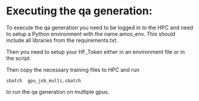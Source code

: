 # Executing the qa generation:

To execute the qa generation you need to be logged in to the HPC and need to setup a Python environment with the name amos_env. This should include all libraries from the requirements.txt.

Then you need to setup your HF_Token either in an environment file or in the script.

Then copy the necessary training files to HPC and run 

`sbatch  gpu_job_multi.sbatch`

to run the qa generation on multiple gpus.
